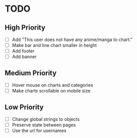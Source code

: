 # TODO

## High Priority

- [ ] Add "This user does not have any anime/manga to chart."
- [ ] Make bar and line chart smaller in height
- [ ] Add footer
- [ ] Add banner

## Medium Priority

- [ ] Hover mouse on charts and categories
- [ ] Make charts scrollable on mobile size

## Low Priority

- [ ] Change global strings to objects
- [ ] Preserve state between pages
- [ ] Use the url for usernames
